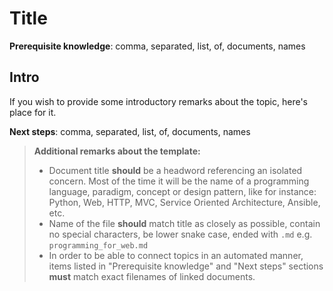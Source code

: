 # Title

**Prerequisite knowledge**: comma, separated, list, of, documents, names

## Intro
If you wish to provide some introductory remarks about the topic, here's place for it.

**Next steps**: comma, separated, list, of, documents, names

> **Additional remarks about the template:** 
> - Document title __should__ be a headword referencing an isolated concern. Most of the time it will be the name of a programming language, paradigm, concept or design pattern, like for instance: Python, Web, HTTP, MVC, Service Oriented Architecture, Ansible, etc.
> - Name of the file __should__ match title as closely as possible, contain no special characters, be lower snake case, ended with `.md` e.g.  `programming_for_web.md`
> - In order to be able to connect topics in an automated manner, items listed in "Prerequisite knowledge" and "Next steps" sections __must__ match exact filenames of linked documents. 
